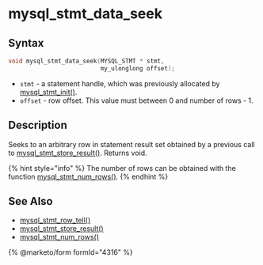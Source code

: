 # mysql\_stmt\_data\_seek

## Syntax

```c
void mysql_stmt_data_seek(MYSQL_STMT * stmt,
                          my_ulonglong offset);
```

* `stmt` - a statement handle, which was previously allocated by [mysql\_stmt\_init()](mysql_stmt_init.md).
* `offset` - row offset. This value must between 0 and number of rows - 1.

## Description

Seeks to an arbitrary row in statement result set obtained by a previous call to [mysql\_stmt\_store\_result()](mysql_stmt_store_result.md). Returns void.

{% hint style="info" %}
The number of rows can be obtained with the function [mysql\_stmt\_num\_rows()](mysql_stmt_num_rows.md).
{% endhint %}

## See Also

* [mysql\_stmt\_row\_tell()](mysql_stmt_row_tell.md)
* [mysql\_stmt\_store\_result()](mysql_stmt_store_result.md)
* [mysql\_stmt\_num\_rows()](mysql_stmt_num_rows.md)


{% @marketo/form formId="4316" %}
